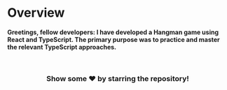 # Overview
<b>Greetings, fellow developers: I have developed a Hangman game using React and TypeScript. The primary purpose was to practice and master the relevant TypeScript approaches.</b>

<br>

<div align="center">
<h3>Show some ❤️ by starring the repository!</h3>
</div>
